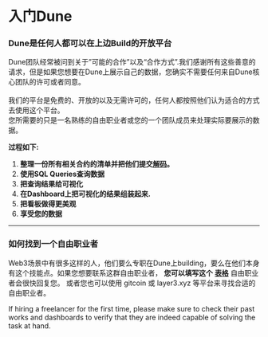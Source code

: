 # 入门Dune


### Dune是任何人都可以在上边Build的开放平台

Dune团队经常被问到关于”可能的合作”以及“合作方式”.我们感谢所有这些善意的请求，但是如果您想要在Dune上展示自己的数据，您确实不需要任何来自Dune核心团队的许可或者同意。 \
\
我们的平台是免费的、开放的以及无需许可的，任何人都按照他们认为适合的方式去使用这个平台。\
您所需要的只是一名熟练的自由职业者或您的一个团队成员来处理实际要展示的数据。

**过程如下:**

1. &#x20;**整理一份所有相关合约的清单并把他们提交**[**解码**](../duneapp/adding-new-contracts.md)**。**
2. &#x20;**使用SQL Queries查询数据**
3. &#x20;**把查询结果给可视化**
4. &#x20;**在Dashboard上把可视化的结果组装起来.**
5. &#x20;**把看板做得更美观**
6. &#x20;**享受您的数据**

****

### 如何找到一个自由职业者

Web3场景中有很多这样的人，他们要么专职在Dune上building，要么在他们本身有这个技能点。如果您想要联系这群自由职业者， **您可以填写这个** [**表格**](http://bounties.dune.xyz/) 自由职业者会很快回复您。 或者您也可以使用 gitcoin 或 layer3.xyz 等平台来寻找合适的自由职业者。

If hiring a freelancer for the first time, please make sure to check their past works and dashboards to verify that they are indeed capable of solving the task at hand.




